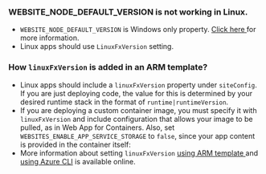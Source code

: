 ### WEBSITE_NODE_DEFAULT_VERSION is not working in Linux.
- `WEBSITE_NODE_DEFAULT_VERSION` is Windows only property. [Click here ](https://docs.microsoft.com/en-us/azure/azure-functions/functions-app-settings#website_node_default_version) for more information. 
- Linux apps should use `LinuxFxVersion` setting. 

### How `linuxFxVersion` is added in an ARM template?
- Linux apps should include a `linuxFxVersion` property under `siteConfig`. If you are just deploying code, the value for this is determined by your desired runtime stack in the format of `runtime|runtimeVersion`.
- If you are deploying a custom container image, you must specify it with `linuxFxVersion` and include configuration that allows your image to be pulled, as in Web App for Containers. Also, set `WEBSITES_ENABLE_APP_SERVICE_STORAGE` to `false`, since your app content is provided in the container itself:
- More information about setting `linuxFxVersion` [using ARM template ](https://docs.microsoft.com/en-us/azure/azure-functions/functions-infrastructure-as-code#create-a-function-app-2) and [using Azure CLI](https://docs.microsoft.com/en-us/azure/azure-functions/set-runtime-version?tabs=azurecli#manual-version-updates-on-linux) is available online. 
